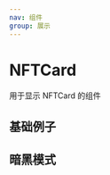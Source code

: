```yaml
---
nav: 组件
group: 展示
---
```


# NFTCard

用于显示 NFTCard 的组件

## 基础例子

<code src="./demos/simple.tsx"></code>

## 暗黑模式

<code src="./demos/dark-mode.tsx"></code>
